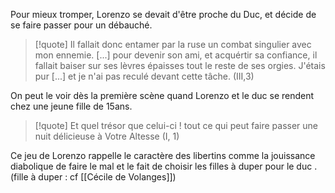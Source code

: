Pour mieux tromper, Lorenzo se devait d'être proche du Duc, et décide de se faire passer pour un débauché.
>[!quote] Il fallait donc entamer par la ruse un combat singulier avec mon ennemie. [...] pour devenir son ami, et acquértir sa confiance, il fallait baiser sur ses lèvres épaisses tout le reste de ses orgies. J'étais pur [...] et je n'ai pas reculé devant cette tâche. (III,3)

On peut le voir dès la première scène quand Lorenzo et le duc se rendent chez une jeune fille de 15ans. 
>[!quote] Et quel trésor que celui-ci ! tout ce qui peut faire passer une nuit délicieuse à Votre Altesse (I, 1)

Ce jeu de Lorenzo rappelle le caractère des libertins comme la jouissance diabolique de faire le mal et le fait de choisir les filles à duper pour le duc . (fille à duper : cf [[Cécile de Volanges]])





